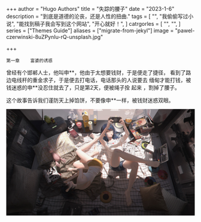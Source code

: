 +++
author = "Hugo Authors"
title = "失踪的腰子"
date = "2023-1-6"
description = "到底是道德的沦丧，还是人性的扭曲."
tags = [
    "",
    "我偷偷写过小说",
    "能找到稿子我会写到这个网站",
    "开心就好！",
]
catrgorles = [
    "",
    "",
]
series = ["Themes Guide"]
aliases = ["migrate-from-jekyl"]
image = "pawel-czerwinski-8uZPynIu-rQ-unsplash.jpg" 

+++

```
第一章    富婆的诱惑
```

  曾经有个邯郸人士，他叫申**，他由于太想要钱财，于是便走了捷径， 看到了路边电线杆的重金求子，于是便去打电话，电话那头的人说要去 缅甸才能打钱，被钱迷惑的申**没忍住就去了，只是第2天，便被绳子拴 起来 ，割掉了腰子。

  这个故事告诉我们谨防天上掉馅饼，不要像申**一样，被钱财迷惑双眼。

![美图](3.jpg)
